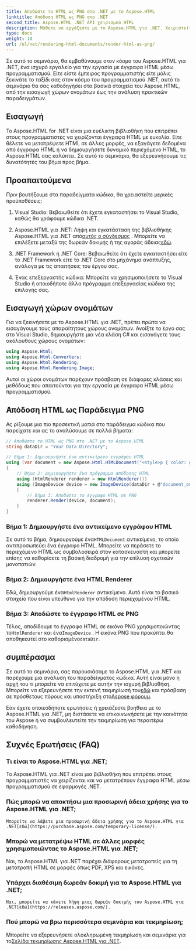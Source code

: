 ```yaml
---
title: Αποδώστε το HTML ως PNG στο .NET με το Aspose.HTML
linktitle: Απόδοση HTML ως PNG στο .NET
second_title: Aspose.HTML .NET API χειρισμού HTML
description: Μάθετε να εργάζεστε με το Aspose.HTML για .NET. Χειριστείτε HTML, μετατρέψτε σε διάφορες μορφές και πολλά άλλα. Βουτήξτε σε αυτό το ολοκληρωμένο σεμινάριο!
type: docs
weight: 10
url: /el/net/rendering-html-documents/render-html-as-png/
---
```


Σε αυτό το σεμινάριο, θα εμβαθύνουμε στον κόσμο του Aspose.HTML για .NET, ένα ισχυρό εργαλείο για την εργασία με έγγραφα HTML μέσω προγραμματισμού. Είτε είστε έμπειρος προγραμματιστής είτε μόλις ξεκινάτε το ταξίδι σας στον κόσμο του προγραμματισμού .NET, αυτό το σεμινάριο θα σας καθοδηγήσει στα βασικά στοιχεία του Aspose.HTML, από την εισαγωγή χώρων ονομάτων έως την ανάλυση πρακτικών παραδειγμάτων.

## Εισαγωγή

Το Aspose.HTML for .NET είναι μια ευέλικτη βιβλιοθήκη που επιτρέπει στους προγραμματιστές να χειρίζονται έγγραφα HTML με ευκολία. Είτε θέλετε να μετατρέψετε HTML σε άλλες μορφές, να εξαγάγετε δεδομένα από έγγραφα HTML ή να δημιουργήσετε δυναμικό περιεχόμενο HTML, το Aspose.HTML σας καλύπτει. Σε αυτό το σεμινάριο, θα εξερευνήσουμε τις δυνατότητές του βήμα προς βήμα.

## Προαπαιτούμενα

Πριν βουτήξουμε στα παραδείγματα κώδικα, θα χρειαστείτε μερικές προϋποθέσεις:

1. Visual Studio: Βεβαιωθείτε ότι έχετε εγκαταστήσει το Visual Studio, καθώς θα γράφουμε κώδικα .NET.

2.  Aspose.HTML για .NET: Λήψη και εγκατάσταση της βιβλιοθήκης Aspose.HTML για .NET από[αυτός ο σύνδεσμος](https://releases.aspose.com/html/net/) . Μπορείτε να επιλέξετε μεταξύ της δωρεάν δοκιμής ή της αγοράς άδειας[εδώ](https://purchase.aspose.com/buy).

3. .NET Framework ή .NET Core: Βεβαιωθείτε ότι έχετε εγκαταστήσει είτε το .NET Framework είτε το .NET Core στο μηχάνημα ανάπτυξης, ανάλογα με τις απαιτήσεις του έργου σας.

4. Ένας επεξεργαστής κώδικα: Μπορείτε να χρησιμοποιήσετε το Visual Studio ή οποιοδήποτε άλλο πρόγραμμα επεξεργασίας κώδικα της επιλογής σας.

## Εισαγωγή χώρων ονομάτων

Για να ξεκινήσετε με το Aspose.HTML για .NET, πρέπει πρώτα να εισαγάγουμε τους απαραίτητους χώρους ονομάτων. Ανοίξτε το έργο σας στο Visual Studio, δημιουργήστε μια νέα κλάση C# και εισαγάγετε τους ακόλουθους χώρους ονομάτων:

```csharp
using Aspose.Html;
using Aspose.Html.Converters;
using Aspose.Html.Rendering;
using Aspose.Html.Rendering.Image;
```

Αυτοί οι χώροι ονομάτων παρέχουν πρόσβαση σε διάφορες κλάσεις και μεθόδους που απαιτούνται για την εργασία με έγγραφα HTML μέσω προγραμματισμού.

## Απόδοση HTML ως Παράδειγμα PNG

Ας ρίξουμε μια πιο προσεκτική ματιά στο παράδειγμα κώδικα που παρείχατε και ας το αναλύσουμε σε πολλά βήματα:

```csharp
// Αποδώστε το HTML ως PNG στο .NET με το Aspose.HTML
string dataDir = "Your Data Directory";

// Βήμα 1: Δημιουργήστε ένα αντικείμενο εγγράφου HTML
using (var document = new Aspose.Html.HTMLDocument("<style>p { color: green; }</style><p>my first paragraph</p>", @"c:\work\"))
{
    // Βήμα 2: Δημιουργήστε ένα πρόγραμμα απόδοσης HTML
    using (HtmlRenderer renderer = new HtmlRenderer())
    using (ImageDevice device = new ImageDevice(dataDir + @"document_out.png"))
    {
        // Βήμα 3: Αποδώστε το έγγραφο HTML σε PNG
        renderer.Render(device, document);
    }
}
```

### Βήμα 1: Δημιουργήστε ένα αντικείμενο εγγράφου HTML

 Σε αυτό το βήμα, δημιουργούμε ένα`HTMLDocument` αντικείμενο, το οποίο αντιπροσωπεύει ένα έγγραφο HTML. Μπορείτε να περάσετε το περιεχόμενο HTML ως συμβολοσειρά στον κατασκευαστή και μπορείτε επίσης να καθορίσετε τη βασική διαδρομή για την επίλυση σχετικών μονοπατιών.

### Βήμα 2: Δημιουργήστε ένα HTML Renderer

 Εδώ, δημιουργούμε ένα`HtmlRenderer` αντικείμενο. Αυτό είναι το βασικό στοιχείο που είναι υπεύθυνο για την απόδοση περιεχομένου HTML. 

### Βήμα 3: Αποδώστε το έγγραφο HTML σε PNG

 Τέλος, αποδίδουμε το έγγραφο HTML σε εικόνα PNG χρησιμοποιώντας το`HtmlRenderer` και ένα`ImageDevice` . Η εικόνα PNG που προκύπτει θα αποθηκευτεί στο καθορισμένο`dataDir`.

## συμπέρασμα

Σε αυτό το σεμινάριο, σας παρουσιάσαμε το Aspose.HTML για .NET και παρέχουμε μια ανάλυση του παραδείγματος κώδικα. Αυτή είναι μόνο η αρχή του τι μπορείτε να επιτύχετε με αυτήν την ισχυρή βιβλιοθήκη. Μπορείτε να εξερευνήσετε την εκτενή τεκμηρίωσή του[εδώ](https://reference.aspose.com/html/net/) και πρόσβαση σε πρόσθετους πόρους και υποστήριξη στο[Aspose φόρουμ](https://forum.aspose.com/).

Εάν έχετε οποιεσδήποτε ερωτήσεις ή χρειάζεστε βοήθεια με το Aspose.HTML για .NET, μη διστάσετε να επικοινωνήσετε με την κοινότητα του Aspose ή να συμβουλευτείτε την τεκμηρίωση για περαιτέρω καθοδήγηση.

## Συχνές Ερωτήσεις (FAQ)

### Τι είναι το Aspose.HTML για .NET;
   Το Aspose.HTML για .NET είναι μια βιβλιοθήκη που επιτρέπει στους προγραμματιστές να χειρίζονται και να μετατρέπουν έγγραφα HTML μέσω προγραμματισμού σε εφαρμογές .NET.

### Πώς μπορώ να αποκτήσω μια προσωρινή άδεια χρήσης για το Aspose.HTML για .NET;
    Μπορείτε να λάβετε μια προσωρινή άδεια χρήσης για το Aspose.HTML για .NET[εδώ](https://purchase.aspose.com/temporary-license/).

### Μπορώ να μετατρέψω HTML σε άλλες μορφές χρησιμοποιώντας το Aspose.HTML για .NET;
   Ναι, το Aspose.HTML για .NET παρέχει διάφορους μετατροπείς για τη μετατροπή HTML σε μορφές όπως PDF, XPS και εικόνες.

### Υπάρχει διαθέσιμη δωρεάν δοκιμή για το Aspose.HTML για .NET;
    Ναι, μπορείτε να κάνετε λήψη μιας δωρεάν δοκιμής του Aspose.HTML για .NET[εδώ](https://releases.aspose.com/).

### Πού μπορώ να βρω περισσότερα σεμινάρια και τεκμηρίωση;
   Μπορείτε να εξερευνήσετε ολοκληρωμένη τεκμηρίωση και σεμινάρια για το[Σελίδα τεκμηρίωσης Aspose.HTML για .NET](https://reference.aspose.com/html/net/).
